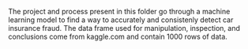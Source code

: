 The project and process present in this folder go through a machine learning model to find a way to accurately and consistenly detect car insurance fraud. The data frame used for manipulation, inspection, and conclusions come from kaggle.com and contain 1000 rows of data. 